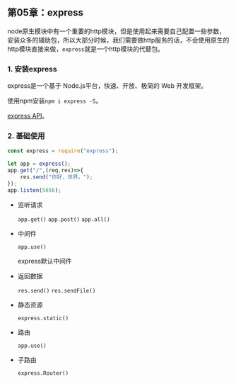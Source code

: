 ## 第05章：express

node原生模块中有一个重要的http模块，但是使用起来需要自己配置一些参数，安装众多的辅助包，所以大部分时候，我们需要做http服务的话，不会使用原生的http模块直接来做，`express`就是一个http模块的代替包。

### 1. 安装express

express是一个基于 Node.js平台，快速、开放、极简的 Web 开发框架。

使用npm安装`npm i express -S`。

[express API](http://www.expressjs.com.cn/4x/api.html)。

### 2. 基础使用

````js
const express = require("express");

let app = express();
app.get("/",(req,res)=>{
    res.send("你好，世界。");
});
app.listen(5656);
````

- 监听请求

  `app.get()` `app.post()` `app.all()` 

- 中间件

  `app.use()`

  express默认中间件

- 返回数据

  `res.send()` `res.sendFile()`

- 静态资源

  `express.static()`

- 路由

  `app.use()`

- 子路由

  `express.Router()`



   